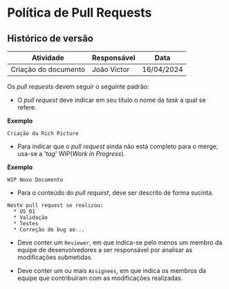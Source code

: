 # Política de Pull Requests

## Histórico de versão

| Atividade                          | Responsável   | Data       |
|------------------------------------|---------------|------------|
| Criação do documento | João Victor | 16/04/2024 |

Os *pull requests* devem seguir o seguinte padrão:

* O *pull request* deve indicar em seu título o nome da *task* a qual se refere.

<b>Exemplo</b>

```
Criação da Rich Picture
```

* Para indicar que o *pull request* ainda não está completo para o merge, usa-se a '*tag*' WIP(*Work in Progress*).

<b>Exemplo</b>

```
WIP Novo Documento
```

* Para o conteúdo do *pull request*, deve ser descrito de forma sucinta.

```
Neste pull request se realizou:
  * US 01
  * Validação
  * Testes
  * Correção de bug ao...
```

* Deve conter um ```Reviewer```, em que indica-se pelo menos um membro da equipe de desenvolvedores a ser responsável por analisar as modificações submetidas.

* Deve conter um ou mais ```Assignees```, em que indica os membros da equipe que contribuíram com as modificações realizadas.
